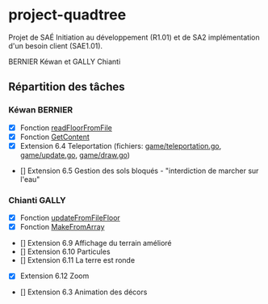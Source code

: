 # project-quadtree

Projet de SAÉ Initiation au développement (R1.01) et de SA2 implémentation d'un besoin client (SAE1.01).

BERNIER Kéwan et GALLY Chianti

## Répartition des tâches

### Kéwan BERNIER

- [x] Fonction [readFloorFromFile](./floor/init.go#readFloorFromFile)
- [X] Fonction [GetContent](./quadtree/get.go)
- [X] Extension 6.4 Teleportation (fichiers: [game/teleportation.go](./game/teleportation.go), [game/update.go](./game/update.go), [game/draw.go](./game/draw.go))
- [] Extension 6.5 Gestion des sols bloqués - "interdiction de marcher sur l'eau"

### Chianti GALLY

- [x] Fonction [updateFromFileFloor](./floor/update.go#updateFromFileFloor)
- [x] Fonction [MakeFromArray](./quadtree/make.go)
- [] Extension 6.9 Affichage du terrain amélioré
- [] Extension 6.10 Particules
- [] Extension 6.11 La terre est ronde
- [X] Extension 6.12 Zoom
- [] Extension 6.3 Animation des décors